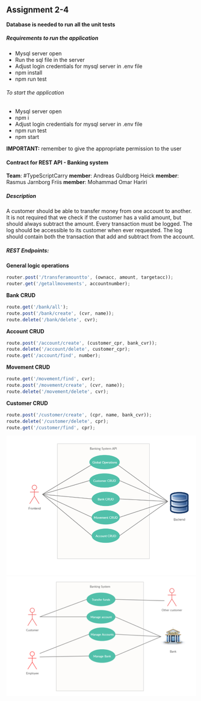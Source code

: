 ## Assignment 2-4

**Database is needed to run all the unit tests**

##### Requirements to run the application

- Mysql server open
- Run the sql file in the server
- Adjust login credentials for mysql server in .env file
- npm install
- npm run test

###### To start the application

- Mysql server open
- npm i
- Adjust login credentials for mysql server in .env file
- npm run test
- npm start

**IMPORTANT:** remember to give the appropriate permission to the user

#### Contract for REST API - Banking system

**Team**: #TypeScriptCarry
**member**: Andreas Guldborg Heick
**member**: Rasmus Jarnborg Friis
**member**: Mohammad Omar Hariri

##### Description

A customer should be able to transfer money from one account to another. It is not required that we check if the customer has a valid amount, but should always subtract the amount. Every transaction must be logged. The log should be accessible to its customer when ever requested. The log should contain both the transaction that add and subtract from the account.

##### REST Endpoints:

**General logic operations**

```ts
router.post('/transferamountto', (ownacc, amount, targetacc));
router.get('/getallmovements', accountnumber);
```

**Bank CRUD**

```ts
route.get('/bank/all');
route.post('/bank/create', (cvr, name));
route.delete('/bank/delete', cvr);
```

**Account CRUD**

```ts
route.post('/account/create', (customer_cpr, bank_cvr));
route.delete('/account/delete', customer_cpr);
route.get('/account/find', number);
```

**Movement CRUD**

```ts
route.get('/movement/find', cvr);
route.post('/movement/create', (cvr, name));
route.delete('/movement/delete', cvr);
```

**Customer CRUD**

```ts
route.post('/customer/create', (cpr, name, bank_cvr));
route.delete('/customer/delete', cpr);
route.get('/customer/find', cpr);
```

<img src="./images/useCase1.png" />
<img src="./images/useCase2.png" />
